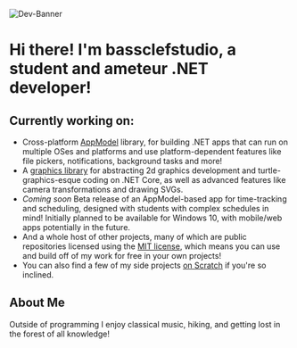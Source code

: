 ![Dev-Banner](https://user-images.githubusercontent.com/51424093/117215958-06dd4f00-adcd-11eb-811b-16caf3cf5613.png)

# Hi there! I'm bassclefstudio, a student and ameteur .NET developer!

## Currently working on:
 - Cross-platform [AppModel](https://github.com/bassclefstudio/AppModel) library, for building .NET apps that can run on multiple OSes and platforms and use platform-dependent features like file pickers, notifications, background tasks and more!
 - A [graphics library](https://github.com/bassclefstudio/Graphics-Libraries) for abstracting 2d graphics development and turtle-graphics-esque coding on .NET Core, as well as advanced features like camera transformations and drawing SVGs.
 - *Coming soon* Beta release of an AppModel-based app for time-tracking and scheduling, designed with students with complex schedules in mind! Initially planned to be available for Windows 10, with mobile/web apps potentially in the future.
 - And a whole host of other projects, many of which are public repositories licensed using the [MIT license](https://choosealicense.com/licenses/mit/), which means you can use and build off of my work for free in your own projects!
 - You can also find a few of my side projects [on Scratch](https://scratch.mit.edu/users/bassclefstudio/) if you're so inclined.

## About Me
Outside of programming I enjoy classical music, hiking, and getting lost in the forest of all knowledge!
